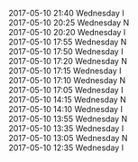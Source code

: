 2017-05-10 21:40 Wednesday  I  
2017-05-10 20:25 Wednesday  N  
2017-05-10 20:20 Wednesday  I  
2017-05-10 17:55 Wednesday  N  
2017-05-10 17:50 Wednesday  I  
2017-05-10 17:20 Wednesday  N  
2017-05-10 17:15 Wednesday  I  
2017-05-10 17:10 Wednesday  N  
2017-05-10 17:05 Wednesday  I  
2017-05-10 14:15 Wednesday  N  
2017-05-10 14:10 Wednesday  I  
2017-05-10 13:55 Wednesday  N  
2017-05-10 13:35 Wednesday  I  
2017-05-10 13:05 Wednesday  N  
2017-05-10 12:35 Wednesday  I  
